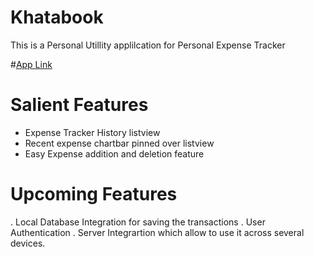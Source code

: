 # Khatabook

This is a Personal Utillity applilcation for Personal Expense Tracker


#[App Link](https://drive.google.com/file/d/1_DH9xLzMti7k7f9U2vJ2quw1xgplwF_E/view?usp=sharing)

# Salient Features
  * Expense Tracker History listview
  * Recent expense chartbar pinned over listview
  * Easy Expense addition and deletion feature
  
  
# Upcoming Features
 . Local Database Integration for saving the transactions
 . User Authentication 
 . Server Integrartion which allow to use it across several devices.
